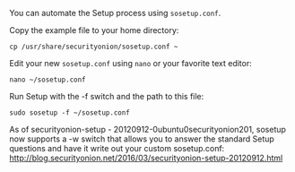 You can automate the Setup process using `sosetup.conf`.

Copy the example file to your home directory:  
```
cp /usr/share/securityonion/sosetup.conf ~
```

Edit your new `sosetup.conf` using `nano` or your favorite text editor:  
```
nano ~/sosetup.conf
```

Run Setup with the -f switch and the path to this file:  
```
sudo sosetup -f ~/sosetup.conf
```

As of securityonion-setup - 20120912-0ubuntu0securityonion201, sosetup now supports a -w switch that allows you to answer the standard Setup questions and have it write out your custom sosetup.conf:  
http://blog.securityonion.net/2016/03/securityonion-setup-20120912.html  